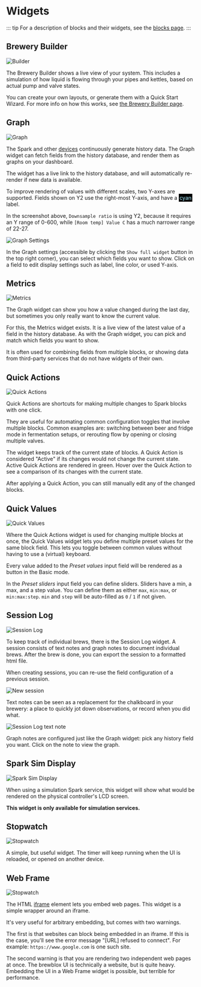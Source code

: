 # Widgets

::: tip
For a description of blocks and their widgets, see the [blocks page](./all_blocks.md).
:::

## Brewery Builder

![Builder](../images/herms-builder-widget.gif)

The Brewery Builder shows a live view of your system. This includes a simulation of how liquid is flowing through your pipes and kettles, based on actual pump and valve states.

You can create your own layouts, or generate them with a Quick Start Wizard. For more info on how this works, see [the Brewery Builder page](./brewery_builder.md).

## Graph

![Graph](../images/widget-graph.png)

The Spark and other [devices](./services/) continuously generate history data. The Graph widget can fetch fields from the history database, and render them as graphs on your dashboard.

The widget has a live link to the history database, and will automatically re-render if new data is available.

To improve rendering of values with different scales, two Y-axes are supported. Fields shown on Y2 use the right-most Y-axis, and have a <span style="color: #aef; background-color: #000; padding: 2px">cyan</span> label.

In the screenshot above, `Downsample ratio` is using Y2, because it requires an Y range of 0-600, while `[Room temp] Value C` has a much narrower range of 22-27.

![Graph Settings](../images/widget-graph-full.png)

In the Graph settings (accessible by clicking the `Show full widget` button in the top right corner), you can select which fields you want to show. Click on a field to edit display settings such as label, line color, or used Y-axis.

## Metrics

![Metrics](../images/widget-metrics.png)

The Graph widget can show you how a value changed during the last day, but sometimes you only really want to know the current value.

For this, the Metrics widget exists. It is a live view of the latest value of a field in the history database.
As with the Graph widget, you can pick and match which fields you want to show.

It is often used for combining fields from multiple blocks, or showing data from third-party services that do not have widgets of their own.

## Quick Actions

![Quick Actions](../images/widget-quick-actions.png)

Quick Actions are shortcuts for making multiple changes to Spark blocks with one click.

They are useful for automating common configuration toggles that involve multiple blocks.
Common examples are: switching between beer and fridge mode in fermentation setups, or rerouting flow by opening or closing multiple valves.

The widget keeps track of the current state of blocks.
A Quick Action is considered "Active" if its changes would not change the current state.
Active Quick Actions are rendered in green.
Hover over the Quick Action to see a comparison of its changes with the current state.

After applying a Quick Action, you can still manually edit any of the changed blocks.

## Quick Values

![Quick Values](../images/widget-quick-values.png)

Where the Quick Actions widget is used for changing multiple blocks at once,
the Quick Values widget lets you define multiple preset values for the same block field.
This lets you toggle between common values without having to use a (virtual) keyboard.

Every value added to the *Preset values* input field will be rendered as a button in the Basic mode.

In the *Preset sliders* input field you can define sliders. Sliders have a min, a max, and a step value.
You can define them as either `max`, `min:max`, or `min:max:step`.
`min` and `step` will be auto-filled as `0` / `1` if not given.

## Session Log

![Session Log](../images/widget-session-log.png)

To keep track of individual brews, there is the Session Log widget.
A session consists of text notes and graph notes to document individual brews.
After the brew is done, you can export the session to a formatted html file.

When creating sessions, you can re-use the field configuration of a previous session.

![New session](../images/widget-session-log-new.png)

Text notes can be seen as a replacement for the chalkboard in your brewery: a place to quickly jot down observations, or record when you did what.

![Session Log text note](../images/widget-session-log-text.png)

Graph notes are configured just like the Graph widget: pick any history field you want. Click on the note to view the graph.

## Spark Sim Display

![Spark Sim Display](../images/widget-spark-sim-display.png)

When using a simulation Spark service, this widget will show what would be rendered on the physical controller's LCD screen.

**This widget is only available for simulation services.**

## Stopwatch

![Stopwatch](../images/widget-stopwatch.png)

A simple, but useful widget.
The timer will keep running when the UI is reloaded, or opened on another device.

## Web Frame

![Stopwatch](../images/widget-web-frame.png)

The HTML [iframe](https://developer.mozilla.org/en-US/docs/Web/HTML/Element/iframe) element lets you embed web pages.
This widget is a simple wrapper around an iframe.

It's very useful for arbitrary embedding, but comes with two warnings.

The first is that websites can block being embedded in an iframe.
If this is the case, you'll see the error message "[URL] refused to connect".
For example: `https://www.google.com` is one such site.

The second warning is that you are rendering two independent web pages at once.
The brewblox UI is technically a website, but is quite heavy.
Embedding the UI in a Web Frame widget is possible, but terrible for performance.
